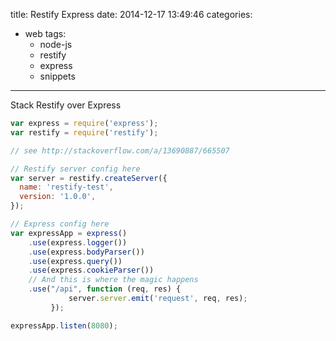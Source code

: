 title: Restify Express
date: 2014-12-17 13:49:46
categories:
- web
tags:
  - node-js
  - restify
  - express
  - snippets
---

Stack Restify over Express 

```javascript
var express = require('express');
var restify = require('restify');

// see http://stackoverflow.com/a/13690887/665507

// Restify server config here
var server = restify.createServer({
  name: 'restify-test',
  version: '1.0.0',
});

// Express config here
var expressApp = express()
    .use(express.logger())
    .use(express.bodyParser())
    .use(express.query())
    .use(express.cookieParser())
    // And this is where the magic happens
    .use("/api", function (req, res) {
             server.server.emit('request', req, res);
         });

expressApp.listen(8080);
```
